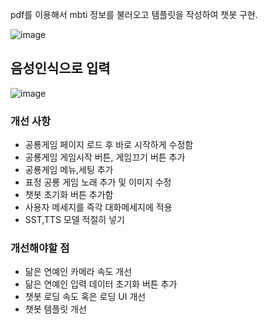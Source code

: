 pdf를 이용해서 mbti 정보를 불러오고 템플릿을 작성하여 챗봇 구현. 

![image](https://github.com/user-attachments/assets/977c09e8-709f-4520-804c-075b795797a9)


## 음성인식으로 입력

![image](https://github.com/user-attachments/assets/a6634e79-bbc6-4678-8214-9bffccaa9517)


### 개선 사항

- 공룡게임 페이지 로드 후 바로 시작하게 수정함
- 공룡게임 게임시작 버튼, 게임끄기 버튼 추가
- 공룡게임 메뉴,세팅 추가
- 표정 공룡 게임 노래 추가 및 이미지 수정
- 챗봇 초기화 버튼 추가함 
- 사용자 메세지를 즉각 대화메세지에 적용
- SST,TTS 모델 적절히 넣기


### 개선해야할 점
- 닮은 연예인 카메라 속도 개선
- 닮은 연예인 입력 데이터 초기화 버튼 추가
- 챗봇 로딩 속도 혹은 로딩 UI 개선
- 챗봇 템플릿 개선

